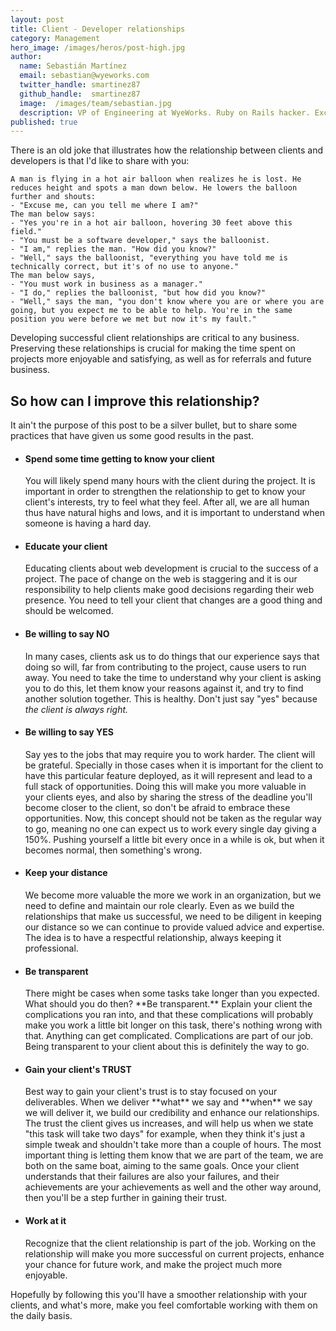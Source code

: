 ```yaml
---
layout: post
title: Client - Developer relationships
category: Management
hero_image: /images/heros/post-high.jpg
author:
  name: Sebastián Martínez
  email: sebastian@wyeworks.com
  twitter_handle: smartinez87
  github_handle:  smartinez87
  image:  /images/team/sebastian.jpg
  description: VP of Engineering at WyeWorks. Ruby on Rails hacker. ExceptionNotification maintainer. Coffee & bacon lover.
published: true
---
```

There is an old joke that illustrates how the relationship between clients and developers is that I'd like to share with you:

<!--more-->

<pre><code>A man is flying in a hot air balloon when realizes he is lost. He reduces height and spots a man down below. He lowers the balloon further and shouts: 
- "Excuse me, can you tell me where I am?"
The man below says: 
- "Yes you're in a hot air balloon, hovering 30 feet above this field."
- "You must be a software developer," says the balloonist.
- "I am," replies the man. "How did you know?"
- "Well," says the balloonist, "everything you have told me is technically correct, but it's of no use to anyone."
The man below says, 
- "You must work in business as a manager."
- "I do," replies the balloonist, "but how did you know?"
- "Well," says the man, "you don't know where you are or where you are going, but you expect me to be able to help. You're in the same position you were before we met but now it's my fault." </code></pre>

Developing successful client relationships are critical to any business. Preserving these relationships is crucial for making the time spent on projects more enjoyable and satisfying, as well as for referrals and future business. 

<h2>So how can I improve this relationship?</h2>

It ain't the purpose of this post to be a silver bullet, but to share some practices that have given us some good results in the past.

<ul>
<li><h4>Spend some time getting to know your client</h4>
You will likely spend many hours with the client during the project. It is important in order to strengthen the relationship to get to know your client's interests, try to feel what they feel. After all, we are all human thus have natural highs and lows, and it is important to understand when someone is having a hard day.</li>

<li><h4>Educate your client</h4>
Educating clients about web development is crucial to the success of a project. The pace of change on the web is staggering and it is our responsibility to help clients make good decisions regarding their web presence. You need to tell your client that changes are a good thing and should be welcomed.</li>

<li><h4>Be willing to say NO</h4>
In many cases, clients ask us to do things that our experience says that doing so will, far from contributing to the project, cause users to run away. You need to take the time to understand why your client is asking you to do this, let them know your reasons against it, and try to find another solution together. This is healthy. Don't just say "yes" because <i>the client is always right.</i></li>

<li><h4>Be willing to say YES</h4>
Say yes to the jobs that may require you to work harder. The client will be grateful. Specially in those cases when it is important for the client to have this particular feature deployed, as it will represent and lead to a full stack of opportunities. Doing this will make you more valuable in your clients eyes, and also by sharing the stress of the deadline you'll become closer to the client, so don't be afraid to embrace these opportunities. Now, this concept should not be taken as the regular way to go, meaning no one can expect us to work every single day giving a 150%. Pushing yourself a little bit every once in a while is ok, but when it becomes normal, then something's wrong.</li>

<li><h4>Keep your distance</h4>
We become more valuable the more we work in an organization, but we need to define and maintain our role clearly. Even as we build the relationships that make us successful, we need to be diligent in keeping our distance so we can continue to provide valued advice and expertise. The idea is to have a respectful relationship, always keeping it professional.</li>

<li><h4>Be transparent</h4>
There might be cases when some tasks take longer than you expected. What should you do then? **Be transparent.** Explain your client the complications you ran into, and that these complications will probably make you work a little bit longer on this task, there's nothing wrong with that. Anything can get complicated. Complications are part of our job. Being transparent to your client about this is definitely the way to go.</li>

<li><h4>Gain your client's TRUST</h4>
Best way to gain your client's trust is to stay focused on your deliverables. When we deliver **what** we say and **when** we say we will deliver it, we build our credibility and enhance our relationships. The trust the client gives us increases, and will help us when we state "this task will take two days" for example, when they think it's just a simple tweak and shouldn't take more than a couple of hours. The most important thing is letting them know that we are part of the team, we are both on the same boat, aiming to the same goals. Once your client understands that their failures are also your failures, and their achievements are your achievements as well and the other way around, then you'll be a step further in gaining their trust.</li>

<li><h4>Work at it</h4>
Recognize that the client relationship is part of the job. Working on the relationship will make you more successful on current projects, enhance your chance for future work, and make the project much more enjoyable.</li>
</ul>

Hopefully by following this you'll have a smoother relationship with your clients, and what's more, make you feel comfortable working with them on the daily basis.
